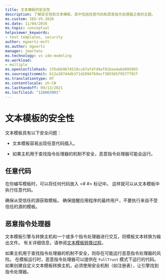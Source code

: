 ```yaml
---
title: 文本模板的安全性
description: 了解安全性和文本模板，其中包括任意代码和恶意指令处理器之类的主题。
ms.custom: SEO-VS-2020
ms.date: 11/04/2016
ms.topic: conceptual
helpviewer_keywords:
- text templates, security
author: mgoertz-msft
ms.author: mgoertz
manager: jmartens
ms.technology: vs-ide-modeling
ms.workload:
- multiple
ms.openlocfilehash: 376abb9674519cc87afdfd9af81bea4a6d495903
ms.sourcegitcommit: b12a38744db371d2894769ecf305585f9577792f
ms.translationtype: HT
ms.contentlocale: zh-CN
ms.lasthandoff: 09/13/2021
ms.locfileid: "126663901"
---
```

# <a name="security-of-text-templates"></a>文本模板的安全性
文本模板具有以下安全问题：

- 文本模板容易出现任意代码插入。

- 如果主机用于查找指令处理器的机制不安全，恶意指令处理器可能会运行。

## <a name="arbitrary-code"></a>任意代码
 在你编写模板时，可以将任何代码放入 \<# #> 标记中。 这样就可以从文本模板中执行任意代码。

 确保从受信任的源获取模板。 确保提醒应用程序的最终用户，不要执行来自不受信任的源的模板。

## <a name="malicious-directive-processor"></a>恶意指令处理器
 文本模板引擎与转换主机和一个或多个指令处理器进行交互，将模板文本转换为输出文件。 有关详细信息，请参阅[文本模板转换过程](../modeling/the-text-template-transformation-process.md)。

 如果主机用于查找指令处理器的机制不安全，则存在可能运行恶意指令处理器的风险。 在模板运行时，恶意指令处理器可以提供在 `FullTrust` 模式下运行的代码。 如果创建自定义文本模板转换主机，必须使用安全机制（如注册表），让引擎找到指令处理器。
